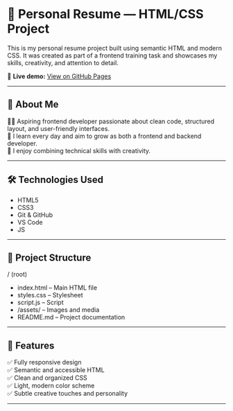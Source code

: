 # 💼 Personal Resume — HTML/CSS Project

This is my personal resume project built using semantic HTML and modern CSS. It was created as part of a frontend training task and showcases my skills, creativity, and attention to detail.

🔗 **Live demo:** [View on GitHub Pages](je-swy.github.io/homepage/)

---

## 🧠 About Me

👩‍💻 Aspiring frontend developer passionate about clean code, structured layout, and user-friendly interfaces.  
🌱 I learn every day and aim to grow as both a frontend and backend developer.  
🎨 I enjoy combining technical skills with creativity.

---

## 🛠️ Technologies Used

- HTML5
- CSS3 
- Git & GitHub
- VS Code
- JS

---

## 📂 Project Structure

/ (root)
- index.html – Main HTML file
- styles.css – Stylesheet
- script.js – Script
- /assets/ – Images and media
- README.md – Project documentation

---

## 🚀 Features

✅ Fully responsive design  
✅ Semantic and accessible HTML  
✅ Clean and organized CSS  
✅ Light, modern color scheme  
✅ Subtle creative touches and personality

---
